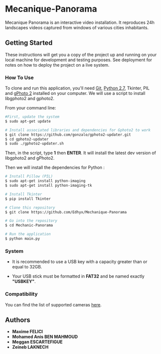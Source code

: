 # Mecanique-Panorama

Mecanique Panorama is an interactive video installation. It reproduces 24h landscapes videos captured from windows of various cities inhabitants.

## Getting Started

These instructions will get you a copy of the project up and running on your local machine for development and testing purposes. See deployment for notes on how to deploy the project on a live system.



### How To Use

To clone and run this application, you'll need [Git](https://git-scm.com), [Python 2.7](https://www.python.org/download/releases/2.7/), Tkinter, PIL and [gPhoto 2](http://gphoto.org) installed on your computer.
We will use a script to install libgphoto2 and gphoto2.

 From your command line:

```bash
#First, update the system
$ sudo apt-get update

# Install associated libraries and dependencies for Gphoto2 to work
$ git clone https://github.com/gonzalo/gphoto2-updater.git
$ cd gphoto2-updater
$ sudo ./gphoto2-updater.sh
```

Then, in the script, type **1** then **ENTER**. It will install the latest dev version of libgphoto2 and gPhoto2.

Then we will install the dependencies for Python :

```bash
# Install Pillow (PIL)
$ sudo apt-get install python-imaging
$ sudo apt-get install python-imaging-tk

# Install Tkinter
$ pip install Tkinter

# Clone this repository
$ git clone https://github.com/Edhyx/Mechanique-Panorama

# Go into the repository
$ cd Mechanic-Panorama

# Run the application
$ python main.py
```

### System

* It is recommended to use a USB key with a capacity greater than or equal to 32GB.

* Your USB stick must be formatted in **FAT32** and be named exactly **"USBKEY"**.

### Compatibility

You can find the list of supported cameras [here](http://gphoto.org/proj/libgphoto2/support.php).

## Authors

* **Maxime FELICI**
* **Mohamed Anis BEN MAHMOUD**
* **Meggan ESCARTEFIGUE**
* **Zeineb LAKNECH**
